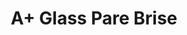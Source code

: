 ---
title: "A+ Glass Pare Brise"
url: /schoelcher/a-glass-pare-brise/
shop: réparation de voitures
---